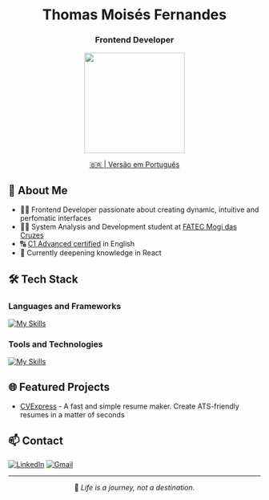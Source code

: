 <div align="center">

# Thomas Moisés Fernandes
### Frontend Developer

<div align="center">
  <a href="https://github.com/thomasmfx">
    <img height=200 align="center" src="https://github-readme-stats.vercel.app/api/top-langs?username=thomasmfx&layout=compact&langs_count=8&card_width=320&theme=bear&bg_color=00000000" />
  </a>
</div>

[🇧🇷 | Versão em Português](https://github.com/thomasmfx/thomasmfx/blob/main/README.md)

</div>

## 🚀 About Me
- 👨‍💻 Frontend Developer passionate about creating dynamic, intuitive and perfomatic interfaces
- 👨‍🎓 System Analysis and Development student at [FATEC Mogi das Cruzes](https://www.fatecmogidascruzes.com.br/)
- 🔠 [C1 Advanced certified](https://cert.efset.org/jd3519) in English
- 🌱 Currently deepening knowledge in React

## 🛠️ Tech Stack
### Languages and Frameworks
[![My Skills](https://skillicons.dev/icons?i=js,react,html,css)](https://skillicons.dev)

### Tools and Technologies
[![My Skills](https://skillicons.dev/icons?i=git,jest,npm,linux,webpack,vite)](https://skillicons.dev)

## 🌐 Featured Projects
- [CVExpress](link) - A fast and simple resume maker. Create ATS-friendly resumes in a matter of seconds

## 📫 Contact
<div align="left">

[![LinkedIn](https://img.shields.io/badge/LinkedIn-0077B5?style=for-the-badge&logo=linkedin&logoColor=white)](https://www.linkedin.com/in/thomas-moises-fernandes/)
[![Gmail](https://img.shields.io/badge/gmail-%23DD0031.svg?&style=for-the-badge&logo=gmail&logoColor=white)](mailto:thomasmoisesf@gmail.com)

</div>

---

<div align="center">

📝 *Life is a journey, not a destination.*

</div>
